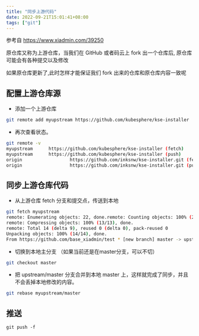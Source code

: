```yaml
---
title: "同步上游代码"
date: 2022-09-21T15:01:41+08:00
tags: ["git"]
---
```


参考自 https://www.xiadmin.com/39250

原仓库又称为上游仓库，当我们在 GitHub 或者码云上 fork 出一个仓库后, 原仓库可能会有各种提交以及修改

如果原仓库更新了,此时怎样才能保证我们 fork 出来的仓库和原仓库内容一致呢

## 配置上游仓库源

- 添加一个上游仓库

```bash
git remote add myupstream https://github.com/kubesphere/kse-installer
```

- 再次查看状态。

```bash
git remote -v
myupstream      https://github.com/kubesphere/kse-installer (fetch)
myupstream      https://github.com/kubesphere/kse-installer (push)
origin  				https://github.com/inksnw/kse-installer.git (fetch)
origin  				https://github.com/inksnw/kse-installer.git (push)
```

## 同步上游仓库代码

- 从上游仓库 fetch 分支和提交点，传送到本地
  

```bash
git fetch myupstream
remote: Enumerating objects: 22, done.remote: Counting objects: 100% (22/22), done.
remote: Compressing objects: 100% (13/13), done.
remote: Total 14 (delta 9), reused 0 (delta 0), pack-reused 0
Unpacking objects: 100% (14/14), done.
From https://github.com/base_xiadmin/test * [new branch] master -> upstream/master
```

- 切换到本地主分支 （如果当前还是在master分支，可以不切）
  

```bash
git checkout master
```

- 把 upstream/master 分支合并到本地 master 上，这样就完成了同步，并且不会丢掉本地修改的内容。

```bash
git rebase myupstream/master
```

## 推送

`git push -f` 

